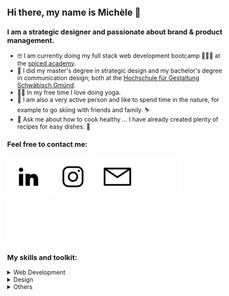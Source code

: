 ## Hi there, my name is Michèle 👋

### I am a strategic designer and passionate about brand & product management.

- 🤓 I am currently doing my full stack web development bootcamp 👩🏼‍💻 at the <a href="https://www.spiced-academy.com/de" target="blank">spiced academy</a>.
- 🧡 I did my master's degree in strategic design and my bachelor's degree in communication design; both at the [Hochschule für Gestaltung Schwäbisch Gmünd](https://www.hfg-gmuend.de/).
- 🧘‍♀️ In my free time I love doing yoga.
- 🌱 I am also a very active person and like to spend time in the nature, for example to go skiing with friends and family. ⛷
- 💬 Ask me about how to cook healthy … I have already created plenty of recipes for easy dishes. 🥗

### Feel free to contact me:

[![2022-01-11-github-icons_icon-linkedin-lightmodus.svg](/2022-01-11-github-icons_icon-linkedin-lightmodus.svg)](https://www.linkedin.com/in/mich%C3%A8le-rietzl-3730211b9/#gh-light-mode-only) [![2022-01-11-github-icons_icon-instagram-lightmodus.svg](/2022-01-11-github-icons_icon-instagram-lightmodus.svg)](https://www.instagram.com/mk_rietzl/#gh-light-mode-only) [![2022-01-11-github-icons_icon-email-lightmodus.svg](2022-01-11-github-icons_icon-email-lightmodus.svg)](mailto:michele@mk-rietzl.de#gh-light-mode-only)[![2022-01-11-github-icons_icon-linkedin-darkmodus.svg](/2022-01-11-github-icons_icon-linkedin-darkmodus.svg)](https://www.linkedin.com/in/mich%C3%A8le-rietzl-3730211b9/#gh-dark-mode-only) [![2022-01-11-github-icons_icon-instagram-darkmodus.svg](/2022-01-11-github-icons_icon-instagram-darkmodus.svg)](https://www.instagram.com/mk_rietzl/#gh-dark-mode-only) [![2022-01-11-github-icons_icon-email-darkmodus.svg](2022-01-11-github-icons_icon-email-darkmodus.svg)](mailto:michele@mk-rietzl.de#gh-dark-mode-only)

### My skills and toolkit:

<details>
<summary>Web Development</summary>
- Visual Studio Code
- html
- css
- js
- jquerry
- node.js
- sql
- vue.js
- [aws (amazon web services)]
- [react]
- [tailwindcss]
</details>
  
<details>
<summary>Design</summary>
  - Id
  - Xd
  - Ps
  - Ai
  - Premiere Rush
</details>

<details>  
<summary>Others</summary> 
  - Microsoft Word
  - Microsoft Excel
  - Microsoft PowerPoint
  - Atlassian Jira
  - Atlassian Confluence
</details>


<!--
**mrietzl/mrietzl** is a ✨ _special_ ✨ repository because its `README.md` (this file) appears on your GitHub profile.

Here are some ideas to get you started:

- 🔭 I’m currently working on ...
- 🌱 I’m currently learning ...
- 👯 I’m looking to collaborate on ...
- 🤔 I’m looking for help with ...
- 💬 Ask me about ...
- 📫 How to reach me: ...
- 😄 Pronouns: ...
- ⚡ Fun fact: ...

<img src="2022-01-11-github-icons_icon-visual-studio-code-new.png" height="30px"/>
  
<img src="https://img.shields.io/badge/Visual_Studio_Code-0078D4?style=for-the-badge&logo=visual%20studio%20code&logoColor=white" />

-->
